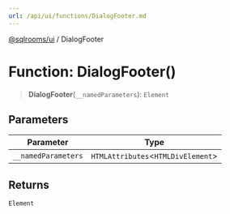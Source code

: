 ```yaml
---
url: /api/ui/functions/DialogFooter.md
---
```

[@sqlrooms/ui](../index.md) / DialogFooter

# Function: DialogFooter()

> **DialogFooter**(`__namedParameters`): `Element`

## Parameters

| Parameter | Type |
| ------ | ------ |
| `__namedParameters` | `HTMLAttributes`<`HTMLDivElement`> |

## Returns

`Element`
